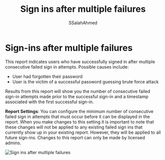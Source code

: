 ﻿---
title: Sign ins after multiple failures
description: A report that indicates users who have successfully signed in after multiple consecutive failed sign in attempts.
services: active-directory
documentationcenter: ''
author: SSalahAhmed
manager: femila
editor: ''

ms.assetid: e4ec1a39-9c20-418f-8a75-6497d0117176
ms.service: active-directory
ms.workload: identity
ms.tgt_pltfrm: na
ms.devlang: na
ms.topic: article
ms.date: 03/04/2016
ms.author: saah;kenhoff

ms.reviewer: dhanyahk
ms.custom: iamfeature=Reporting
---
# Sign-ins after multiple failures
This report indicates users who have successfully signed in after multiple consecutive failed sign in attempts. Possible causes include:

* User had forgotten their password</li><li>User is the victim of a successful password guessing brute force attack

Results from this report will show you the number of consecutive failed sign-in attempts made prior to the successful sign-in and a timestamp associated with the first successful sign-in.

**Report Settings**: You can configure the minimum number of consecutive failed sign in attempts that must occur before it can be displayed in the report. When you make changes to this setting it is important to note that these changes will not be applied to any existing failed sign ins that currently show up in your existing report. However, they will be applied to all future sign-ins. Changes to this report can only be made by licensed admins.

![Sign ins after multiple failures](./media/active-directory-reporting-sign-ins-after-multiple-failures/signInsAfterMultipleFailures.PNG)

